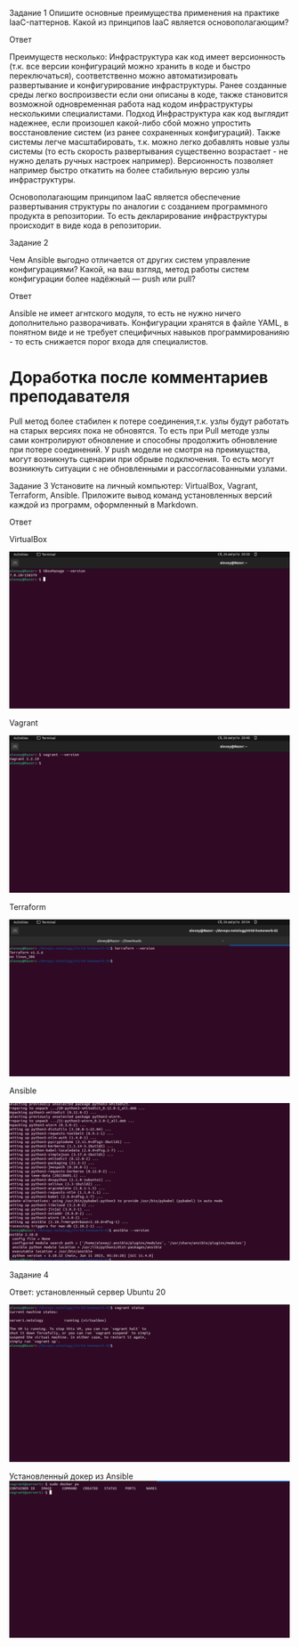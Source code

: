 Задание 1
Опишите основные преимущества применения на практике IaaC-паттернов.
Какой из принципов IaaC является основополагающим?

Ответ

Преимуществ несколько:
Инфраструктура как код имеет версионность (т.к. все версии конфигураций можно хранить в коде и быстро переключаться), соответственно можно автоматизировать развертывание и конфигурирование инфраструктуры. Ранее созданные среды легко воспроизвести если они описаны в коде, также становится возможной одновременная работа над кодом инфраструктуры несколькими специалистами. Подход Инфраструктура как код выглядит надежнее, если произошел какой-либо сбой можно упростить восстановление систем (из ранее сохраненных конфигураций). Также системы легче масштабировать, т.к. можно легко добавлять новые узлы системы (то есть скорость развертывания существенно возрастает - не нужно делать ручных настроек например). Версионность позволяет например быстро откатить на более стабильную версию узлы инфраструктуры.

Основополагающим принципом IaaC является обеспечение развертывания структуры по аналогии с созданием программного продукта в репозитории. То есть декларирование инфраструктуры происходит в виде кода в репозитории.

Задание 2

Чем Ansible выгодно отличается от других систем управление конфигурациями?
Какой, на ваш взгляд, метод работы систем конфигурации более надёжный — push или pull?

Ответ

Ansible не имеет агнтского модуля, то есть не нужно ничего дополнительно разворачивать. Конфигурации хранятся в файле YAML, в понятном виде и не требует специфичных навыков программированияю - то есть снижается порог входа для специалистов.

# Доработка после комментариев преподавателя

Pull метод более стабилен к потере соединения,т.к. узлы будут работать на старых версиях пока не обновятся. То есть при Pull методе узлы сами контролируют обновление и способны продолжить обновление при потере соединений.
У push модели не смотря на преимущства, могут возникнуть сценарии при обрыве подключения. То есть могут возникнуть ситуации с не обновленными и рассогласованными узлами. 

Задание 3
Установите на личный компьютер:
VirtualBox,
Vagrant,
Terraform,
Ansible.
Приложите вывод команд установленных версий каждой из программ, оформленный в Markdown.

Ответ

VirtualBox

![Virtualbox](image.png)

Vagrant

![Vagrant](image-1.png)

Terraform

![Terraform](image-2.png)

Ansible

![Ansible](image-3.png)


Задание 4


Ответ:
установленный сервер Ubuntu 20

![Виртуальный сервер нетологии в Vagrant](image-4.png)

Установленный докер из Ansible
![Docker запущен внутри VM](image-5.png)